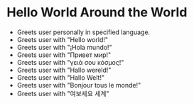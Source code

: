 # Hello World Around the World

* Greets user personally in specified language.
* Greets user with "Hello world!"
* Greets user with "¡Hola mundo!"
* Greets user with "Привет мир!"
* Greets user with "γειά σου κόσμος!"
* Greets user with "Hallo wereld!"
* Greets user with "Hallo Welt!"
* Greets user with "Bonjour tous le monde!"
* Greets user with "여보세요 세계"
